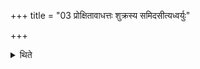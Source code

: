+++
title = "03 प्रोक्षितावाधत्तः शुक्रस्य समिदसीत्यध्वर्युः"

+++

<details><summary>थिते</summary>

प्रोक्षितावाधत्तः । शुक्रस्य समिदसीत्यध्वर्युः । मन्थिनः समिदसीति प्रतिप्रस्थाता ३
</details>
